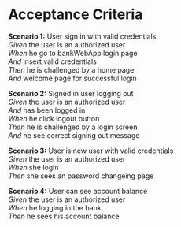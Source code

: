 Acceptance Criteria
===================
**Scenario 1:** User sign in with valid credentials  
*Given* the user is an authorized user  
*When* he go to bankWebApp login page  
*And* insert valid credentials  
*Then* he is challenged by a home page  
*And* welcome page for successful login  

**Scenario 2:** Signed in user logging out  
*Given* the user is an authorized user  
*And* has been logged in  
*When* he click logout button  
*Then* he is challenged by a login screen  
*And*  he see correct signing out message  

**Scenario 3:** User is new user with valid credentials  
*Given* the user is an authorized user  
*When* she login  
*Then* she sees an password changeing page  

**Scenario 4:** User can see account balance  
*Given* the user is an authorized user  
*When* he logging in the bank  
*Then* he sees his account balance  